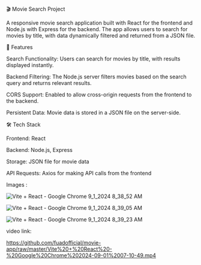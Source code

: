 🎬 Movie Search Project



A responsive movie search application built with React for the frontend and Node.js with Express for the backend. The app allows users to search for movies by title, with data dynamically filtered and returned from a JSON file.






🚀 Features



Search Functionality: Users can search for movies by title, with results displayed instantly.



Backend Filtering: The Node.js server filters movies based on the search query and returns relevant results.



CORS Support: Enabled to allow cross-origin requests from the frontend to the backend.



Persistent Data: Movie data is stored in a JSON file on the server-side.





🛠️ Tech Stack



Frontend: React



Backend: Node.js, Express



Storage: JSON file for movie data



API Requests: Axios for making API calls from the frontend



Images :




![Vite + React - Google Chrome 9_1_2024 8_38_52 AM](https://github.com/user-attachments/assets/daaa4547-ddc5-4ff0-b159-650ff6edc666)



![Vite + React - Google Chrome 9_1_2024 8_39_05 AM](https://github.com/user-attachments/assets/94af1c4a-bed8-40bc-ac2a-c7361ae301e1)



![Vite + React - Google Chrome 9_1_2024 8_39_23 AM](https://github.com/user-attachments/assets/65de3c0d-9b4c-4b53-9cb3-be56fa6eb413)


video link:


https://github.com/fuadofficial/movie-app/raw/master/Vite%20+%20React%20-%20Google%20Chrome%202024-09-01%2007-10-49.mp4


